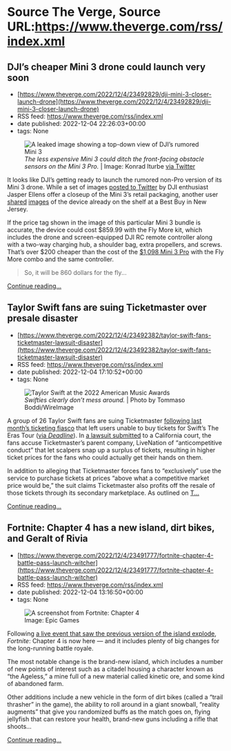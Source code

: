 # Source The Verge, Source URL:https://www.theverge.com/rss/index.xml

## DJI’s cheaper Mini 3 drone could launch very soon
 - [https://www.theverge.com/2022/12/4/23492829/dji-mini-3-closer-launch-drone](https://www.theverge.com/2022/12/4/23492829/dji-mini-3-closer-launch-drone)
 - RSS feed: https://www.theverge.com/rss/index.xml
 - date published: 2022-12-04 22:26:03+00:00
 - tags: None

<figure>
      <img alt="A leaked image showing a top-down view of DJI’s rumored Mini 3" src="https://cdn.vox-cdn.com/thumbor/OonOgG6SzO9P5C1KPGucZYkC6jU=/35x266:1466x1220/1310x873/cdn.vox-cdn.com/uploads/chorus_image/image/71709625/dji_mini_3_leaked_image.0.jpg" />
        <figcaption><em>The less expensive Mini 3 could ditch the front-facing obstacle sensors on the Mini 3 Pro.</em> | Image: Konrad Iturbe <a class="ql-link" href="https://twitter.com/konrad_it/status/1598313350118637568?s=20&amp;t=XzdGJLWVCGTQkSxFShCnjg" target="_blank">via Twitter</a></figcaption>
    </figure>

  <p id="AvrvPu">It looks like DJI’s getting ready to launch the rumored non-Pro version of its Mini 3 drone. While a set of images <a href="https://twitter.com/JasperEllens/status/1598943543690952704?s=20&amp;t=da9LaV_LGblUvLMvPDjbAA">posted to Twitter</a> by DJI enthusiast Jasper Ellens offer a closeup of the Mini 3’s retail packaging, another user <a href="https://twitter.com/JasperEllens/status/1599136946902642688?s=20&amp;t=M01QLQovZgrjvIbuPnJ7qA">shared</a> <a href="https://twitter.com/ShaneScordamag1/status/1599102751526424576?s=20&amp;t=M01QLQovZgrjvIbuPnJ7qA">images</a> of the device already on the shelf at a Best Buy in New Jersey.</p>
<p id="SCiKOW">If the price tag shown in the image of this particular Mini 3 bundle is accurate, the device could cost $859.99 with the Fly More kit, which includes the drone and screen-equipped DJI RC remote controller along with a two-way charging hub, a shoulder bag, extra propellers, and screws. That’s over $200 cheaper than the cost of the <a href="https://go.redirectingat.com?id=66960X1514734&amp;xs=1&amp;url=https%3A%2F%2Fstore.dji.com%2Fproduct%2Fdji-mini-3-pro%3Fvid%3D113991&amp;referrer=theverge.com&amp;sref=https%3A%2F%2Fwww.theverge.com%2F2022%2F12%2F4%2F23492829%2Fdji-mini-3-closer-launch-drone" rel="sponsored nofollow noopener" target="_blank">$1,098 Mini 3 Pro</a> with the Fly More combo and the same controller.</p>
<div class="c-float-left c-float-hang"><div id="5Q9cfz">
<blockquote class="twitter-tweet">
<p dir="ltr" lang="en">So, it will be 860 dollars for the fly...</p>
</blockquote>
</div></div>
  <p>
    <a href="https://www.theverge.com/2022/12/4/23492829/dji-mini-3-closer-launch-drone">Continue reading&hellip;</a>
  </p>

## Taylor Swift fans are suing Ticketmaster over presale disaster
 - [https://www.theverge.com/2022/12/4/23492382/taylor-swift-fans-ticketmaster-lawsuit-disaster](https://www.theverge.com/2022/12/4/23492382/taylor-swift-fans-ticketmaster-lawsuit-disaster)
 - RSS feed: https://www.theverge.com/rss/index.xml
 - date published: 2022-12-04 17:10:52+00:00
 - tags: None

<figure>
      <img alt="Taylor Swift at the 2022 American Music Awards" src="https://cdn.vox-cdn.com/thumbor/Fy2F2A1EPWXhiGoVkFXIjNt_pRM=/0x0:5000x3333/1310x873/cdn.vox-cdn.com/uploads/chorus_image/image/71708161/1443154946.0.jpg" />
        <figcaption><em>Swifties clearly don’t mess around.</em> | Photo by Tommaso Boddi/WireImage</figcaption>
    </figure>

  <p id="SEuZDp">A group of 26 Taylor Swift fans are suing Ticketmaster <a href="https://www.theverge.com/2022/11/15/23460279/taylor-swift-ticketmaster-the-eras-tour-concert-presale-crashed">following last month’s ticketing fiasco</a> that left users unable to buy tickets for Swift’s The Eras Tour (<a href="https://deadline.com/2022/12/ticketmaster-sued-by-taylor-swift-fans-ticketing-debacle-1235188219/">via <em>Deadline</em></a>). In <a href="https://www.documentcloud.org/documents/23334338-taylor-swift-fans-complaint?responsive=1&amp;title=1">a lawsuit submitted</a> to a California court, the fans accuse Ticketmaster’s parent company, LiveNation of “anticompetitive conduct” that let scalpers snap up a surplus of tickets, resulting in higher ticket prices for the fans who could actually get their hands on them.</p>
<p id="roTyct">In addition to alleging that Ticketmaster forces fans to “exclusively” use the service to purchase tickets at prices “above what a competitive market price would be,” the suit claims Ticketmaster also profits off the resale of those tickets through its secondary marketplace. As outlined on <a href="https://help.ticketmaster.dk/hc/en-us/articles/4623583255697-How-much-do-you-charge-for-the-resale-of-my-tickets-">T...</a></p>
  <p>
    <a href="https://www.theverge.com/2022/12/4/23492382/taylor-swift-fans-ticketmaster-lawsuit-disaster">Continue reading&hellip;</a>
  </p>

## Fortnite: Chapter 4 has a new island, dirt bikes, and Geralt of Rivia
 - [https://www.theverge.com/2022/12/4/23491777/fortnite-chapter-4-battle-pass-launch-witcher](https://www.theverge.com/2022/12/4/23491777/fortnite-chapter-4-battle-pass-launch-witcher)
 - RSS feed: https://www.theverge.com/rss/index.xml
 - date published: 2022-12-04 13:16:50+00:00
 - tags: None

<figure>
      <img alt="A screenshot from Fortnite: Chapter 4" src="https://cdn.vox-cdn.com/thumbor/Pz5qyU1SyCqWPm7zPaarJAaBnwY=/150x0:1770x1080/1310x873/cdn.vox-cdn.com/uploads/chorus_image/image/71707499/fortnite_the_citadel_1920x1080_d3f8e7427c75.0.jpg" />
        <figcaption>Image: Epic Games</figcaption>
    </figure>

  <p id="q206dX">Following <a href="https://www.theverge.com/2022/12/3/23489779/fortnite-fracture-event-chapter-4-release-date-trailer-geralt">a live event that saw the previous version of the island explode</a>, <em>Fortnite</em>: Chapter 4 is now here — and it includes plenty of big changes for the long-running battle royale.</p>
<p id="Bkd96K">The most notable change is the brand-new island, which includes a number of new points of interest such as a citadel housing a character known as “the Ageless,” a mine full of a new material called kinetic ore, and some kind of abandoned farm.</p>
<p id="PtXZtz">Other additions include a new vehicle in the form of dirt bikes (called a “trail thrasher” in the game), the ability to roll around in a giant snowball, “reality augments” that give you randomized buffs as the match goes on, flying jellyfish that can restore your health, brand-new guns including a rifle that shoots...</p>
  <p>
    <a href="https://www.theverge.com/2022/12/4/23491777/fortnite-chapter-4-battle-pass-launch-witcher">Continue reading&hellip;</a>
  </p>
